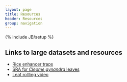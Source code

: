 ```yaml
---
layout: page
title: Resources
header: Resources
group: navigation
---
```

{% include JB/setup %}


## Links to large datasets and resources

- [Rice enhancer traps](http://www.plantsci.cam.ac.uk/research/julianhibberd/rice)
- [SRA for <i>Cleome gynandra</i> leaves](http://0-www.ncbi.nlm.nih.gov.elis.tmu.edu.tw/geo/query/acc.cgi?acc=GSE30605)
- [Leaf rollling video](http://jxb.oxfordjournals.org/content/suppl/2012/09/24/ers286.DC1/jexbot084491_file001.mov)
